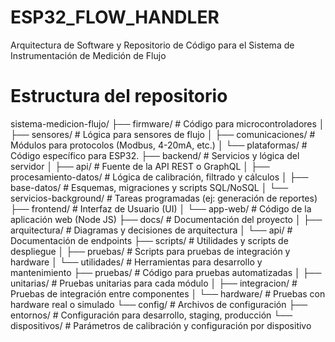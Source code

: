 # ESP32_FLOW_HANDLER
Arquitectura de Software y Repositorio de Código para el Sistema de Instrumentación de Medición de Flujo

# Estructura del repositorio
sistema-medicion-flujo/
├── firmware/                    # Código para microcontroladores
│   ├── sensores/               # Lógica para sensores de flujo
│   ├── comunicaciones/         # Módulos para protocolos (Modbus, 4-20mA, etc.)
│   └── plataformas/            # Código específico para ESP32.
├── backend/                     # Servicios y lógica del servidor
│   ├── api/                    # Fuente de la API REST o GraphQL
│   ├── procesamiento-datos/    # Lógica de calibración, filtrado y cálculos
│   ├── base-datos/             # Esquemas, migraciones y scripts SQL/NoSQL
│   └── servicios-background/   # Tareas programadas (ej: generación de reportes)
├── frontend/                    # Interfaz de Usuario (UI)
│   └── app-web/              # Código de la aplicación web (Node JS)
├── docs/                        # Documentación del proyecto
│   ├── arquitectura/           # Diagramas y decisiones de arquitectura
│   └── api/                    # Documentación de endpoints 
├── scripts/                     # Utilidades y scripts de despliegue
│   ├── pruebas/                # Scripts para pruebas de integración y hardware
│   └── utilidades/             # Herramientas para desarrollo y mantenimiento
├── pruebas/                     # Código para pruebas automatizadas
│   ├── unitarias/              # Pruebas unitarias para cada módulo
│   ├── integracion/            # Pruebas de integración entre componentes
│   └── hardware/               # Pruebas con hardware real o simulado
└── config/                      # Archivos de configuración
    ├── entornos/               # Configuración para desarrollo, staging, producción
    └── dispositivos/           # Parámetros de calibración y configuración por dispositivo
